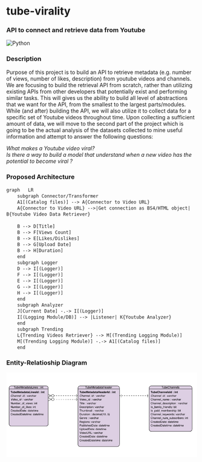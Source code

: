 # tube-virality
### API  to connect and retrieve data from Youtube
![Python](https://img.shields.io/badge/-Python-000?&logo=Python)

### Description

Purpose of this project is to build an API to retrieve metadata (e.g. number of views, number of likes, description) from youtube videos and channels. We are focusing to build the retrieval API from scratch, rather than utilizing existing APIs from other developers that potentially exist and performing similar tasks. This will gives us the ability to build all level of abstractions that we want for the API, from the smallest to the largest parts/modules. While (and after) building the API, we will also utilize it to collect data for a specific set of Youtube videos throughout time. Upon collecting a sufficient amount of data, we will move to the second part of the project which is going to be the actual analysis of the datasets collected to mine useful information and attempt to answer the following questions: 

_What makes a Youtube video viral?_ <br>
_Is there a way to build a model that understand when a new video has the potential to become viral ?_


### Proposed Architecture

```mermaid
graph   LR
    subgraph Connector/Transformer
    A1[(Catalog files)] --> A{Connector to Video URL}
    A{Connector to Video URL} -->|Get connection as BS4/HTML object| B{Youtube Video Data Retriever}
    
    B --> D[Title]
    B --> F[Views Count]
    B --> E[Likes/Dislikes]
    B --> G[Upload Date]
    B --> H[Duration]
    end
    subgraph Logger
    D --> I[(Logger)]
    F --> I[(Logger)]
    E --> I[(Logger)]
    G --> I[(Logger)]  
    H --> I[(Logger)]  
    end
    subgraph Analyzer
    J[Current Date] -.-> I[(Logger)]
    I[(Logging Module/DB)] --> |Listener| K{Youtube Analyzer}
    end
    subgraph Trending
    L{Trending Videos Retriever} --> M[(Trending Logging Module)]
    M[(Trending Logging Module)] -.-> A1[(Catalog files)] 
    end
```

### Entity-Relatioship Diagram

<p align="center">
  <img src="/img/ERD_youtube.png" width="720" title="hover text">
</p>
